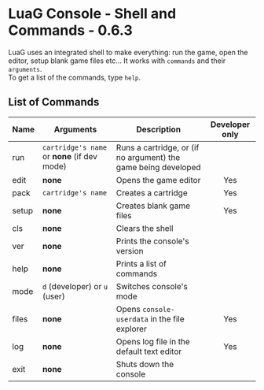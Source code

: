 # LuaG Console - Shell and Commands - 0.6.3

LuaG uses an integrated shell to make everything: run the game, open the editor, setup blank game files etc... It works with `commands` and their `arguments`.\
To get a list of the commands, type `help`.

## List of Commands

| Name  | Arguments                                    | Description                                                    | Developer only |
| ----- | -------------------------------------------- | -------------------------------------------------------------- | :------------: |
| run   | `cartridge's name` or **none** (if dev mode) | Runs a cartridge, or (if no argument) the game being developed |                |
| edit  | **none**                                     | Opens the game editor                                          |      Yes       |
| pack  | `cartridge's name`                           | Creates a cartridge                                            |      Yes       |
| setup | **none**                                     | Creates blank game files                                       |      Yes       |
| cls   | **none**                                     | Clears the shell                                               |                |
| ver   | **none**                                     | Prints the console's version                                   |                |
| help  | **none**                                     | Prints a list of commands                                      |                |
| mode  | `d` (developer) or `u` (user)                | Switches console's mode                                        |                |
| files | **none**                                     | Opens `console-userdata` in the file explorer                  |      Yes       |
| log   | **none**                                     | Opens log file in the default text editor                      |      Yes       |
| exit  | **none**                                     | Shuts down the console                                         |                |
